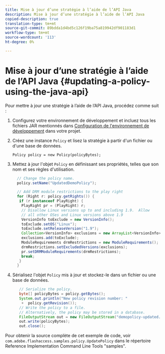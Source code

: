 ```yaml
---
title: Mise à jour d’une stratégie à l’aide de l’API Java
description: Mise à jour d’une stratégie à l’aide de l’API Java
copied-description: true
translation-type: tm+mt
source-git-commit: 89bdda1d4bd5c126f19ba75a819942df901183d1
workflow-type: tm+mt
source-wordcount: '113'
ht-degree: 0%

---
```



# Mise à jour d’une stratégie à l’aide de l’API Java {#updating-a-policy-using-the-java-api}

Pour mettre à jour une stratégie à l’aide de l’API Java, procédez comme suit :

1. Configurez votre environnement de développement et incluez tous les fichiers JAR mentionnés dans [Configuration de l&#39;environnement de développement](../../aaxs-protecting-content/content-setting-up-the-sdk/content-setting-up-the-dev-env.md) dans votre projet.
1. Créez une instance `Policy` et lisez la stratégie à partir d&#39;un fichier ou d&#39;une base de données.

   ```
   Policy policy = new Policy(policyBytes);
   ```

1. Mettez à jour l&#39;objet `Policy` en définissant ses propriétés, telles que son nom et ses règles d&#39;utilisation.

   ```java
     // Change the policy name.  
     policy.setName("UpdatedDemoPolicy");  
   
     // Add DRM module restrictions to the play right  
     for (Right r: policy.getRights()) {  
      if (r instanceof PlayRight) {  
       PlayRight pr = (PlayRight) r;  
       // Disallow Linux versions up to and including 1.9.  Allow  
       // all other OSes and Linux versions above 1.9  
       VersionInfo toExclude = new VersionInfo();  
       toExclude.setOS("Linux");  
       toExclude.setReleaseVersion("1.9");  
       Collection<VersionInfo> exclusions = new ArrayList<VersionInfo>();  
       exclusions.add(toExclude);  
       ModuleRequirements drmRestrictions = new ModuleRequirements();  
       drmRestrictions.setExcludedVersions(exclusions);  
       pr.setDRMModuleRequirements(drmRestrictions);  
       break;  
      }  
     }
   ```

1. Sérialisez l&#39;objet `Policy` mis à jour et stockez-le dans un fichier ou une base de données.

   ```java
      // Serialize the policy.  
      byte[] policyBytes = policy.getBytes();  
      System.out.println("New policy revision number: "  
       +  policy.getRevision());      
      // Write the policy to a file.   
      // Alternatively, the policy may be stored in a database.  
      FileOutputStream out = new FileOutputStream("demopolicy-updated.pol");  
      out.write(policyBytes);  
      out.close(); 
   ```

Pour obtenir la source complète de cet exemple de code, voir `com.adobe.flashaccess.samples.policy.UpdatePolicy` dans le répertoire Reference Implementation Command Line Tools &quot;samples&quot;.
